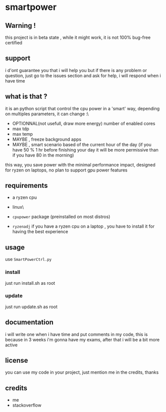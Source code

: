 # smartpower
## Warning !
this project is in beta state , while it might work, it is not 100% bug-free certified
## support
 i d'ont guarantee you that i will help you but if there is any problem or question, just go to the issues section and ask for help, i will respond when i have time
## what is that ?
it is an python script that control the cpu power in a 'smart' way, depending on multiples parameters, it can change :\
 - OPTIONNAL(not usefull, draw more energy) number of enabled cores
 - max tdp
 - max temp
 - MAYBE , freeze background apps
 - MAYBE , smart scenario based of the current hour of the day (if you have 50 % 1 hr before finishing your day it will be more permissive than if you have 80 in the morning)

this way, you save power with the minimal performance impact, designed for ryzen on laptops, no plan to support gpu power features
## requirements
- a ryzen cpu

- linux\
- `cpupower` package (preinstalled on most distros)
- `ryzenadj` if you have a ryzen cpu on a laptop , you have to install it for having the best experience
## usage
use `SmartPowerCtrl.py` 
### install
just run install.sh as root
### update
just run update.sh as root
## documentation
i will write one when i have time and put comments in my code, 
this is because in 3 weeks i'm gonna have my exams, after that i will be a bit more active

## license
you can use my code in your project, just mention me in the credits, thanks
## credits
- me
- stackoverflow
